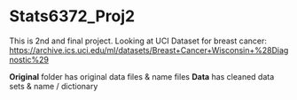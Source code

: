 # Stats6372_Proj2

This is 2nd and final project. Looking at UCI Dataset for breast cancer: 
https://archive.ics.uci.edu/ml/datasets/Breast+Cancer+Wisconsin+%28Diagnostic%29

**Original** folder has original data files & name files
**Data** has cleaned data sets & name / dictionary
